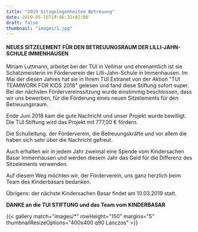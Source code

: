 ```yaml
---
title: "2019 Sitzgelegenheiten Betreuung"
date: 2019-05-16T19:46:32+02:00
draft: false
thumbnail: "images/1.jpg"
---
```


#### NEUES SITZELEMENT FÜR DEN BETREUUNGSRAUM DER LILLI-JAHN-SCHULE IMMENHAUSEN

Miriam Luttmann, arbeitet bei der TUI in Vellmar und ehrenamtlich ist sie Schatzmeisterin im Förderverein der Lilli-Jahn-Schule in Immenhausen. Im Mai der diesen Jahres hat sie in Ihrem TUI Extranet von der Aktion "TUI TEAMWORK FOR KIDS 2018" gelesen und fand diese Stiftung sofort super. Bei der nächsten Fördervereinssitzung wurde einstimmig beschlossen, dass wir uns bewerben, für die Förderung eines neuen Sitzelements für den Betreuungsraum.

Ende Juni 2018 kam die gute Nachricht und unser Projekt wurde bewilligt. Die TUI Stiftung wird das Projekt mit 777,00 € fördern.

Die Schulleitung. der Förderverein, die Betreuungskräfte und vor allem die haben sich sehr über die Nachricht gefreut.

Auch erhalten wir in jedem Jahr zweimal eine Spende vom Kindersachen Basar Immenhausen und werden diesem Jahr das Geld für die Differenz des Sitzelements verwenden.

Auf diesem Weg möchten wir, der Förderverein, uns ganz herzlich beim Team des Kinderbasars bedanken.

Übrigens: der nächste Kindersachen Basar findet am 10.03.2019 statt.

**DANKE an die TUI STIFTUNG und das Team vom KINDERBASAR**

{{< gallery match="images/*" rowHeight="150" margins="5" thumbnailResizeOptions="400x400 q90 Lanczos" >}}